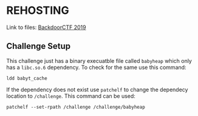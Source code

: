# REHOSTING

Link to files: [BackdoorCTF 2019](https://github.com/sajjadium/ctf-archives/tree/main/ctfs/BackdoorCTF/2019/Baby_Heap)

## Challenge Setup
This challenge just has a binary execuatble file called `babyheap` which only has a `libc.so.6` dependency. To check for the same use this command:
```
ldd babyt_cache
```

If the dependency does not exist use `patchelf` to change the dependecy location to `/challenge`. This command can be used:
```
patchelf --set-rpath /challenge /challenge/babyheap
```